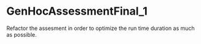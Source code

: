 # GenHocAssessmentFinal_1
Refactor the assesment in order to optimize the run time duration as much as possible.
